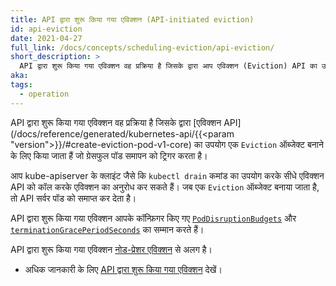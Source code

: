 ```yaml
---
title: API द्वारा शुरू किया गया एविक्शन (API-initiated eviction)
id: api-eviction
date: 2021-04-27
full_link: /docs/concepts/scheduling-eviction/api-eviction/
short_description: >
  API द्वारा शुरू किया गया एविक्शन वह प्रक्रिया है जिसके द्वारा आप एविक्शन (Eviction) API का उपयोग एक एविक्शन ऑब्जेक्ट बनाने के लिए करते हैं जो ग्रेसफुल पॉड टर्मिनेशन को ट्रिगर करता है।
aka:
tags:
  - operation
---
```


API द्वारा शुरू किया गया एविक्शन वह प्रक्रिया है जिसके द्वारा [एविक्शन API](/docs/reference/generated/kubernetes-api/{{<param "version">}}/#create-eviction-pod-v1-core) का उपयोग एक `Eviction` ऑब्जेक्ट बनाने के लिए किया जाता हैं जो ग्रेसफुल पॉड समापन को ट्रिगर करता है।

<!--more-->

आप kube-apiserver के क्लाइंट जैसे कि `kubectl drain` कमांड का उपयोग करके सीधे एविक्शन API को कॉल करके एविक्शन का अनुरोध कर सकते हैं। जब एक `Eviction` ऑब्जेक्ट बनाया जाता है, तो API सर्वर पॉड को समाप्त कर देता है।

API द्वारा शुरू किया गया एविक्शन आपके कॉन्फ़िगर किए गए [`PodDisruptionBudgets`](/docs/tasks/run-application/configure-pdb/) और [`terminationGracePeriodSeconds`](/docs/concepts/workloads/pods/pod-lifecycle#pod-termination) का सम्मान करते हैं।

API द्वारा शुरू किया गया एविक्शन [नोड-प्रेशर एविक्शन](/docs/concepts/scheduling-eviction/node-pressure-eviction/) से अलग है।

- अधिक जानकारी के लिए [API द्वारा शुरू किया गया एविक्शन](/docs/concepts/scheduling-eviction/api-eviction/) देखें।
